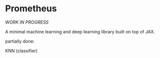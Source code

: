 # Prometheus

*WORK IN PROGRESS*

A minimal machine learning and deep learning library built on top of JAX.

partially done:

KNN (classifier)
